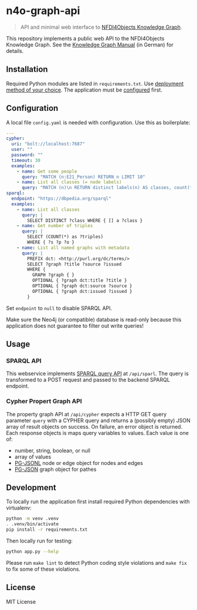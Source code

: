 # n4o-graph-api

> API and minimal web interface to [NFDI4Objects Knowledge Graph](https://nfdi4objects.github.io/n4o-graph/).

This repository implements a public web API to the NFDI4Objects Knowledge Graph. See the [Knowledge Graph Manual](https://nfdi4objects.github.io/n4o-graph/) (in German) for details.

## Installation

Required Python modules are listed in `requirements.txt`. Use [deployment method of your choice](https://flask.palletsprojects.com/en/2.0.x/deploying/#self-hosted-options). The application must be [configured](#configuration) first.

## Configuration

A local file `config.yaml` is needed with configuration. Use this as boilerplate:

~~~yaml
---
cypher: 
  uri: "bolt://localhost:7687"
  user: ""
  password: "" 
  timeout: 30
  examples:
    - name: Get some people
      query: "MATCH (n:E21_Person) RETURN n LIMIT 10"
    - name: List all classes (= node labels)
      query: "MATCH (n)\n RETURN distinct labels(n) AS classes, count(*) AS count"
sparql:
  endpoint: "https://dbpedia.org/sparql"
  examples:
    - name: List all classes
      query: |
        SELECT DISTINCT ?class WHERE { [] a ?class }
    - name: Get number of triples
      query: |
        SELECT (COUNT(*) as ?triples) 
        WHERE { ?s ?p ?o } 
    - name: List all named graphs with metadata
      query: |
        PREFIX dct: <http://purl.org/dc/terms/>
        SELECT ?graph ?title ?source ?issued
        WHERE {
          GRAPH ?graph { }
          OPTIONAL { ?graph dct:title ?title }
          OPTIONAL { ?graph dct:source ?source }  
          OPTIONAL { ?graph dct:issued ?issued }
        }
~~~

Set `endpoint` to `null` to disable SPARQL API.

Make sure the Neo4j (or compatible) database is read-only because this application does not guarantee to filter out write queries!

## Usage

### SPARQL API

This webservice implements [SPARQL query API](https://www.w3.org/TR/2013/REC-sparql11-protocol-20130321/#query-operation) at `/api/sparl`. The query is transformed to a POST request and passed to the backend SPARQL endpoint.

### Cypher Propert Graph API

The property graph API at `/api/cypher` expects a HTTP GET query parameter `query` with a CYPHER query and returns a (possibly empty) JSON array of result objects on success. On failure, an error object is returned. Each response objects is maps query variables to values. Each value is one of:

- number, string, boolean, or null
- array of values
- [PG-JSONL](https://pg-format.github.io/specification/#pg-json) node or edge object for nodes and edges
- [PG-JSON](https://pg-format.github.io/specification/#pg-jsonl) graph object for pathes

## Development

To locally run the application first install required Python dependencies with virtualenv:

~~~sh
python -m venv .venv
. .venv/bin/activate
pip install -r requirements.txt
~~~

Then locally run for testing:

~~~sh
python app.py --help
~~~

Please run `make lint` to detect Python coding style violations and `make fix` to fix some of these violations.

## License

MIT License

